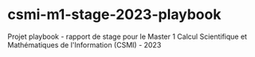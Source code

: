 # csmi-m1-stage-2023-playbook
Projet playbook - rapport de stage pour le Master 1 Calcul Scientifique et Mathématiques de l'Information (CSMI) - 2023

